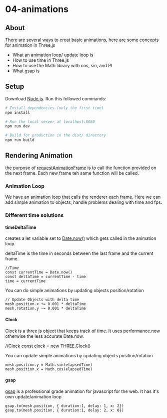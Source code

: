 # 04-animations

## About
There are several ways to creat basic animations, here are some concepts for animation in Three.js

- What an animation loop/ update loop is
- How to use time in Three.js
- How to use the Math library with cos, sin, and PI
- What gsap is

## Setup
Download [Node.js](https://nodejs.org/en/download/).
Run this followed commands:

``` bash
# Install dependencies (only the first time)
npm install

# Run the local server at localhost:8080
npm run dev

# Build for production in the dist/ directory
npm run build
```

## Rendering Animation
the purpose of [requestAnimationFrame](https://developer.mozilla.org/en-US/docs/Web/API/window/requestAnimationFrame) is to call the function provided on the next frame. Each new frame teh same function will be called.

### Animation Loop
We have an animation loop that calls the renderer each frame. Here we can add simple animation to objects, handle problems dealing with time and fps.

### Different time solutions
#### timeDeltaTime
creates a let variable set to [Date.now()](https://developer.mozilla.org/en-US/docs/Web/JavaScript/Reference/Global_Objects/Date/now) which gets called in the animation loop.

deltaTime is the time in seconds between the last frame and the current frame.

```
//Time
const currentTime = Date.now()
const deltaTime = currentTime - time
time = currentTime
```

You can do simple animations by updating objects position/rotation

```
// Update Objects with delta time
mesh.position.x += 0.001 * deltaTime
mesh.rotation.y -= 0.001 * deltaTime
```

#### Clock
[Clock](https://threejs.org/docs/#api/en/core/Clock) is a three js object that keeps track of time. It uses performance.now otherwise the less accurate Date.now.

//Clock
const clock = new THREE.Clock()

You can update simple animations by updating objects position/rotation
```
mesh.position.y = Math.sin(elapsedTime)
mesh.position.x = Math.cos(elapsedTime)
```

#### gsap
[gsap](https://greensock.com/gsap/) is a professional grade animation for javascript for the web. It has it's own update/animation loop

```
gsap.to(mesh.position, { duration:1, delay: 1, x: 2})
gsap.to(mesh.position, { duration:1, delay: 2, x: 0})
```